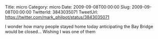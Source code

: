 Title: micro
Category: micro
Date: 2009-09-08T00:00:00
Slug: 2009-09-08T00:00:00
TwitterId: 3843035071
TweetUrl: https://twitter.com/mark_philpot/status/3843035071

I wonder how many people stayed home today anticipating the Bay Bridge would be closed... Wishing I was one of them